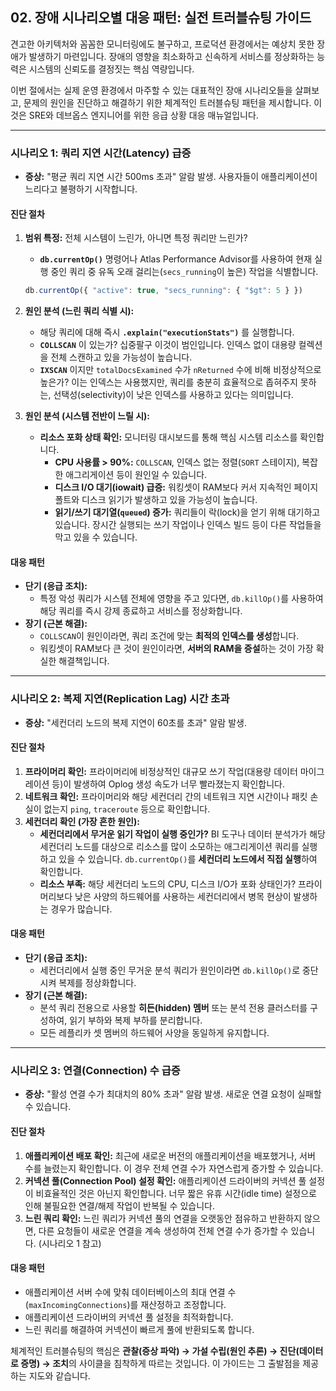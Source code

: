 ## 02\. 장애 시나리오별 대응 패턴: 실전 트러블슈팅 가이드

견고한 아키텍처와 꼼꼼한 모니터링에도 불구하고, 프로덕션 환경에서는 예상치 못한 장애가 발생하기 마련입니다. 장애의 영향을 최소화하고 신속하게 서비스를 정상화하는 능력은 시스템의 신뢰도를 결정짓는 핵심 역량입니다.

이번 절에서는 실제 운영 환경에서 마주할 수 있는 대표적인 장애 시나리오들을 살펴보고, 문제의 원인을 진단하고 해결하기 위한 체계적인 트러블슈팅 패턴을 제시합니다. 이것은 SRE와 데브옵스 엔지니어를 위한 응급 상황 대응 매뉴얼입니다.

-----

### 시나리오 1: 쿼리 지연 시간(Latency) 급증

  * **증상:** "평균 쿼리 지연 시간 500ms 초과" 알람 발생. 사용자들이 애플리케이션이 느리다고 불평하기 시작합니다.

#### 진단 절차

1.  **범위 특정:** 전체 시스템이 느린가, 아니면 특정 쿼리만 느린가?

      * **`db.currentOp()`** 명령어나 Atlas Performance Advisor를 사용하여 현재 실행 중인 쿼리 중 유독 오래 걸리는(`secs_running`이 높은) 작업을 식별합니다.

    <!-- end list -->

    ```javascript
    db.currentOp({ "active": true, "secs_running": { "$gt": 5 } })
    ```

2.  **원인 분석 (느린 쿼리 식별 시):**

      * 해당 쿼리에 대해 즉시 **`.explain("executionStats")`** 를 실행합니다.
      * **`COLLSCAN`** 이 있는가? 십중팔구 이것이 범인입니다. 인덱스 없이 대용량 컬렉션을 전체 스캔하고 있을 가능성이 높습니다.
      * **`IXSCAN`** 이지만 `totalDocsExamined` 수가 `nReturned` 수에 비해 비정상적으로 높은가? 이는 인덱스는 사용했지만, 쿼리를 충분히 효율적으로 좁혀주지 못하는, 선택성(selectivity)이 낮은 인덱스를 사용하고 있다는 의미입니다.

3.  **원인 분석 (시스템 전반이 느릴 시):**

      * **리소스 포화 상태 확인:** 모니터링 대시보드를 통해 핵심 시스템 리소스를 확인합니다.
          * **CPU 사용률 \> 90%:** `COLLSCAN`, 인덱스 없는 정렬(`SORT` 스테이지), 복잡한 애그리게이션 등이 원인일 수 있습니다.
          * **디스크 I/O 대기(iowait) 급증:** 워킹셋이 RAM보다 커서 지속적인 페이지 폴트와 디스크 읽기가 발생하고 있을 가능성이 높습니다.
          * **읽기/쓰기 대기열(`queued`) 증가:** 쿼리들이 락(lock)을 얻기 위해 대기하고 있습니다. 장시간 실행되는 쓰기 작업이나 인덱스 빌드 등이 다른 작업들을 막고 있을 수 있습니다.

#### 대응 패턴

  * **단기 (응급 조치):**
      * 특정 악성 쿼리가 시스템 전체에 영향을 주고 있다면, `db.killOp()`를 사용하여 해당 쿼리를 즉시 강제 종료하고 서비스를 정상화합니다.
  * **장기 (근본 해결):**
      * `COLLSCAN`이 원인이라면, 쿼리 조건에 맞는 **최적의 인덱스를 생성**합니다.
      * 워킹셋이 RAM보다 큰 것이 원인이라면, **서버의 RAM을 증설**하는 것이 가장 확실한 해결책입니다.

-----

### 시나리오 2: 복제 지연(Replication Lag) 시간 초과

  * **증상:** "세컨더리 노드의 복제 지연이 60초를 초과" 알람 발생.

#### 진단 절차

1.  **프라이머리 확인:** 프라이머리에 비정상적인 대규모 쓰기 작업(대용량 데이터 마이그레이션 등)이 발생하여 Oplog 생성 속도가 너무 빨라졌는지 확인합니다.
2.  **네트워크 확인:** 프라이머리와 해당 세컨더리 간의 네트워크 지연 시간이나 패킷 손실이 없는지 `ping`, `traceroute` 등으로 확인합니다.
3.  **세컨더리 확인 (가장 흔한 원인):**
      * **세컨더리에서 무거운 읽기 작업이 실행 중인가?** BI 도구나 데이터 분석가가 해당 세컨더리 노드를 대상으로 리소스를 많이 소모하는 애그리게이션 쿼리를 실행하고 있을 수 있습니다. `db.currentOp()`를 **세컨더리 노드에서 직접 실행**하여 확인합니다.
      * **리소스 부족:** 해당 세컨더리 노드의 CPU, 디스크 I/O가 포화 상태인가? 프라이머리보다 낮은 사양의 하드웨어를 사용하는 세컨더리에서 병목 현상이 발생하는 경우가 많습니다.

#### 대응 패턴

  * **단기 (응급 조치):**
      * 세컨더리에서 실행 중인 무거운 분석 쿼리가 원인이라면 `db.killOp()`로 중단시켜 복제를 정상화합니다.
  * **장기 (근본 해결):**
      * 분석 쿼리 전용으로 사용할 **히든(hidden) 멤버** 또는 분석 전용 클러스터를 구성하여, 읽기 부하와 복제 부하를 분리합니다.
      * 모든 레플리카 셋 멤버의 하드웨어 사양을 동일하게 유지합니다.

-----

### 시나리오 3: 연결(Connection) 수 급증

  * **증상:** "활성 연결 수가 최대치의 80% 초과" 알람 발생. 새로운 연결 요청이 실패할 수 있습니다.

#### 진단 절차

1.  **애플리케이션 배포 확인:** 최근에 새로운 버전의 애플리케이션을 배포했거나, 서버 수를 늘렸는지 확인합니다. 이 경우 전체 연결 수가 자연스럽게 증가할 수 있습니다.
2.  **커넥션 풀(Connection Pool) 설정 확인:** 애플리케이션 드라이버의 커넥션 풀 설정이 비효율적인 것은 아닌지 확인합니다. 너무 짧은 유휴 시간(idle time) 설정으로 인해 불필요한 연결/해제 작업이 반복될 수 있습니다.
3.  **느린 쿼리 확인:** 느린 쿼리가 커넥션 풀의 연결을 오랫동안 점유하고 반환하지 않으면, 다른 요청들이 새로운 연결을 계속 생성하여 전체 연결 수가 증가할 수 있습니다. (시나리오 1 참고)

#### 대응 패턴

  * 애플리케이션 서버 수에 맞춰 데이터베이스의 최대 연결 수(`maxIncomingConnections`)를 재산정하고 조정합니다.
  * 애플리케이션 드라이버의 커넥션 풀 설정을 최적화합니다.
  * 느린 쿼리를 해결하여 커넥션이 빠르게 풀에 반환되도록 합니다.

체계적인 트러블슈팅의 핵심은 **관찰(증상 파악) → 가설 수립(원인 추론) → 진단(데이터로 증명) → 조치**의 사이클을 침착하게 따르는 것입니다. 이 가이드는 그 출발점을 제공하는 지도와 같습니다.